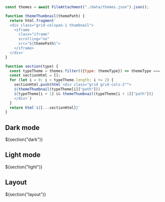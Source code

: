 <style>
  .thumbnail {
    position: relative;
    overflow: hidden;
    aspect-ratio: 16/9;
  }

  iframe {
    position: absolute;
    width: 1008px; /* min width to full page with sidebar */
    height: 567px; /* 16/9 aspect ratio */
    border: solid 1px var(--theme-foreground-faintest);
    pointer-events: none;
    -moz-transform: scale(0.5, 0.5);
    -webkit-transform: scale(0.5, 0.5);
    -o-transform: scale(0.5, 0.5);
    -ms-transform: scale(0.5, 0.5);
    transform: scale(0.5, 0.5);
    -moz-transform-origin: top left;
    -webkit-transform-origin: top left;
    -o-transform-origin: top left;
    -ms-transform-origin: top left;
    transform-origin: top left;
  }
</style>


```js
const themes = await FileAttachment("./data/themes.json").json();
```

```js
function themeThumbnail(themePath) {
  return html.fragment`
  <div class="grid-colspan-1 thumbnail">
    <iframe
      class="iframe"
      scrolling="no"
      src="${themePath}">
    </iframe>
  </div>`
}

function section(type) {
  const typeTheme = themes.filter(({type: themeType}) => themeType === type);
  const sectionHtml = [];
  for (let i = 0; i < typeTheme.length; i += 2) {
    sectionHtml.push(html`<div class="grid grid-cols-2"">
    ${themeThumbnail(typeTheme[i]["path"])}
    ${typeTheme[i + 1] && themeThumbnail(typeTheme[i + 1]["path"])}
    </div>`)
  }
  return html`${[...sectionHtml]}`
}
```

## Dark mode

<div>${section("dark")}</div>

## Light mode

<div>${section("light")}</div>

## Layout

<div>${section("layout")}</div>
